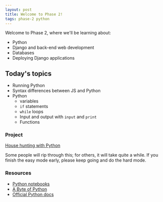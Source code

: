```yaml
---
layout: post
title: Welcome to Phase 2!
tags: phase-2 python
---
```


Welcome to Phase 2, where we'll be learning about:

- Python
- Django and back-end web development
- Databases
- Deploying Django applications

## Today's topics

- Running Python
- Syntax differences between JS and Python
- Python
  - variables
  - `if` statements
  - `while` loops
  - Input and output with `input` and `print`
  - Functions

### Project

[House hunting with Python](https://cxlassroom.github.com/a/6nNnQSpP)

Some people will rip through this; for others, it will take quite a while. If you finish the easy mode early, please keep going and do the hard mode.

### Resources

* [Python notebooks](https://github.com/momentum-team-1/examples/tree/master/python-notebooks)
* [A Byte of Python](https://python.swaroopch.com/)
* [Official Python docs](https://docs.python.org/3/)
